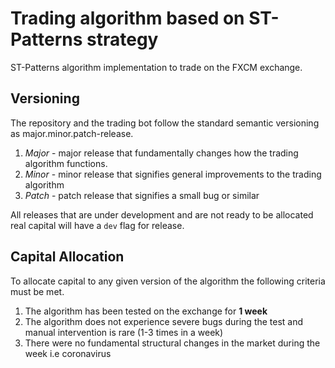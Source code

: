 # Trading algorithm based on ST-Patterns strategy

ST-Patterns algorithm implementation to trade on the FXCM exchange.

## Versioning

The repository and the trading bot follow the standard semantic versioning as major.minor.patch-release.

<ol>
<li><em>Major</em> - major release that fundamentally changes how the trading algorithm functions.</li>
<li><em>Minor</em> - minor release that signifies general improvements to the trading algorithm</li>
<li><em>Patch</em> - patch release that signifies a small bug or similar</li>
</ol>

All releases that are under development and are not ready to be allocated real capital will have a ```dev``` flag for release.

## Capital Allocation

To allocate capital to any given version of the algorithm the following criteria must be met.

<ol>
<li>The algorithm has been tested on the exchange for <strong>1 week</strong></li>
<li>The algorithm does not experience severe bugs during the test and manual intervention is rare (1-3 times in a week)</li>
<li>There were no fundamental structural changes in the market during the week i.e coronavirus</li>
</ol>
